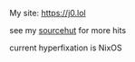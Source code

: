 My site: https://j0.lol

see my [sourcehut](https://git.sr.ht/~j0lol) for more hits

current hyperfixation is NixOS
